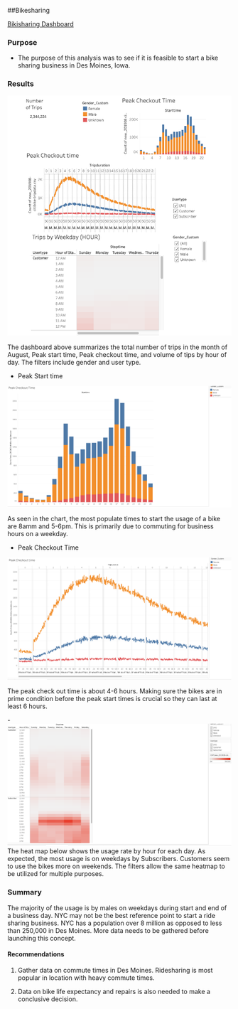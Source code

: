 ##Bikesharing

[Bikisharing Dashboard](https://public.tableau.com/profile/arshi.singh#!/vizhome/Challenge_Module14/Dashboard1?publish=yes)

### Purpose
-	The purpose of this analysis was to see if it is feasible to start a bike sharing business in Des Moines, Iowa.

### Results 

![](resources/dashboard_1.png)

The dashboard above summarizes the total number of trips in the month of August, Peak start time, Peak checkout time, and volume of tips by hour of day. The filters include gender and user type. 

- Peak Start time

![](resources/starttime.png)

As seen in the chart, the most populate times to start the usage of a bike are 8amm and 5-6pm. This is primarily due to commuting for business hours on a weekday. 

- Peak Checkout Time

![](resources/checkout.png)

The peak check out time is about 4-6 hours. Making sure the bikes are in prime condition before the peak start times is crucial so they can last at least 6 hours.

-![](resources/weekday.png)
The heat map below shows the usage rate by hour for each day. As expected, the most usage is on weekdays by Subscribers. 
Customers seem to use the bikes more on weekends. 
The filters allow the same heatmap to be utilized for multiple purposes. 

### Summary

The majority of the usage is by males on weekdays during start and end of a business day. NYC may not be the best reference point to start a ride sharing business. NYC has a population over 8 million as opposed to less than 250,000 in Des Moines. 
More data needs to be gathered before launching this concept.

#### Recommendations

1. Gather data on commute times in Des Moines. Ridesharing is most popular in location with heavy commute times. 

2. Data on bike life expectancy and repairs is also needed to make a conclusive decision.  


